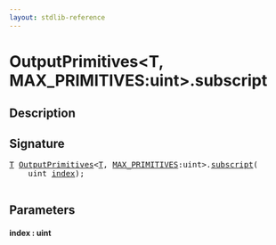 ```yaml
---
layout: stdlib-reference
---
```


# OutputPrimitives\<T, MAX\_PRIMITIVES:uint\>\.subscript

## Description





## Signature 

<pre>
<a href="index.md#typeparam-T" class="code_type">T</a> <a href="index.md" class="code_type">OutputPrimitives</a>&lt;<a href="index.md#typeparam-T" class="code_type">T</a>, <a href="index.md#decl-MAX_PRIMITIVES" class="code_var">MAX_PRIMITIVES</a>:<span class="code_keyword">uint</span>&gt;.<a href="subscript.md">subscript</a>(
    <span class="code_keyword">uint</span> <a href="subscript.md#decl-index" class="code_param">index</a>);

</pre>

## Parameters

####  <a id="decl-index"></a>index  : uint


<script>
// Fix .md links to .html when on ReadTheDocs
if (window.location.hostname.includes('readthedocs') || 
    window.location.hostname.includes('rtfd.io')) {
  document.addEventListener('DOMContentLoaded', function() {
    const links = document.querySelectorAll('a');
    links.forEach(link => {
      if (link.getAttribute('href') && link.getAttribute('href').endsWith('.md')) {
        link.href = link.href.replace(/\.md($|#|\?)/, '.html$1');
      }
    });
  });
}
</script>

